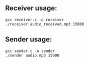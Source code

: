## Receiver usage:
```
gcc receiver.c -o receiver
./receiver audio_received.mp3 15000
```

## Sender usage:
```
gcc sender.c -o sender
./sender audio.mp3 15000
```
